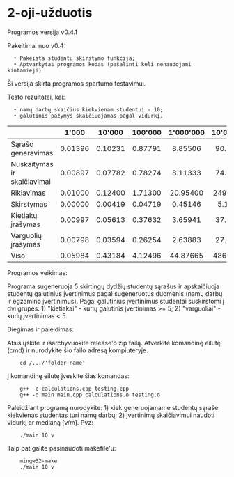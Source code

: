 # 2-oji-užduotis

Programos versija v0.4.1

Pakeitimai nuo v0.4:

      • Pakeista studentų skirstymo funkcija;
      • Aptvarkytas programos kodas (pašalinti keli nenaudojami kintamieji)

Ši versija skirta programos spartumo testavimui.

Testo rezultatai, kai:

      • namų darbų skaičius kiekvienam studentui - 10;
      • galutinis pažymys skaičiuojamas pagal vidurkį.

|                               | 1'000   | 10'000  | 100'000 | 1'000'000 | 10'000'000 |
| ----------------------------- | :---:   | :---:   | :---:   | :---:     | :---:      |
| Sąrašo generavimas            | 0.01396 | 0.10231 | 0.87791 | 8.85506   | 90.23230   |
| Nuskaitymas ir skaičiavimai   | 0.00897 | 0.07782 | 0.78274 | 8.11333   | 74.79004   |
| Rikiavimas                    | 0.01000 | 0.12400 | 1.71300 | 20.95400  | 249.91700  |
| Skirstymas                    | 0.00000 | 0.00419 | 0.04719 | 0.45146   | 5.12625    |
| Kietiakų įrašymas             | 0.00997 | 0.05613 | 0.37632 | 3.65941   | 37.20836   |
| Varguolių įrašymas            | 0.00798 | 0.03594 | 0.26254 | 2.63883   | 27.28866   |
| Viso:                         | 0.05984 | 0.43184 | 4.12496 | 44.87665  | 486.56214  |

Programos veikimas:

Programa sugeneruoja 5 skirtingų dydžių studentų sąrašus ir apskaičiuoja studentų galutinius
įvertinimus pagal sugeneruotus duomenis (namų darbų ir egzamino įvertinimus).
Pagal galutinius įvertinimus studentai suskirstomi į dvi grupes:
      1) "kietiakai" - kurių galutinis įvertinimas >= 5;
      2) "varguoliai" - kurių įvertinimas < 5.

Diegimas ir paleidimas:

   Atsisiųskite ir išarchyvuokite release'o zip failą.
   Atverkite komandinę eilutę (cmd) ir nurodykite šio failo adresą kompiuteryje.

        cd /.../'folder_name'

   Į komandinę eilutę įveskite šias komandas:

        g++ -c calculations.cpp testing.cpp
        g++ -o main main.cpp calculations.o testing.o
        
   Paleidžiant programą nurodykite:
      1) kiek generuojamame studentų sąraše kiekvienas studentas turi namų darbų;
      2) įvertinimų skaičiavimui naudoti vidurkį ar medianą [v/m].
   Pvz:
   
        ./main 10 v
        
   Taip pat galite pasinaudoti makefile'u:
      
        mingw32-make
        ./main 10 v
